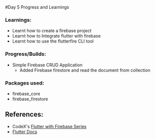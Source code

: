 #Day 5 Progress and Learnings

### Learnings:
- Learnt how to create a firebase project
- Learnt how to Integrate flutter with firebase
- Learnt how to use the flutterfire CLI tool

### Progress/Builds:
- Simple Firebase CRUD Application
  - Added Firebase firestore and read the document from collection

### Packages used:
- firebase_core
- firebase_firestore

## References:
- CodeX's [Flutter with Firebase Series](https://youtube.com/playlist?list=PL3wGb9_yWsvJ9872ffMpL06MIrl8dUJPG)
- [Flutter Docs](https://docs.flutter.dev/)
